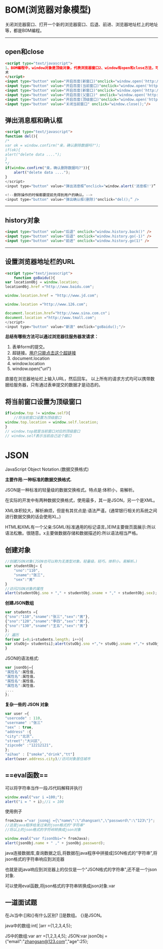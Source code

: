 # BOM(浏览器对象模型)

关闭浏览器窗口、打开一个新的浏览器窗口、后退、前进、浏览器地址栏上的地址等，都是B0M编程。

---



## open和close

```html
<script type="text/javascript">
1、BOM编程中，window对象是顶级对象，代表浏览器窗口2、window有open和close方法，可以开启窗口和关闭窗口
术
</script>
<input type="button" value="开启百度(新窗口)"onclick="window.open('http://ww.baidu.com');" />
<input type="button" value="开启百度(当前窗口)"onclick="window.open('http://www.baidu.com',' self');" />
<input type="button" value="开启百度(新窗口)"onclick="window.open('http://www.baidu.com',' blank');"/>
<input type="button" value="开启百度(父窗口)" onclick="window.open('http://www.baidu.com','_parent');"/>
<input type="button" value="开启百度(顶级窗口)"onclick="window.open('http://www.baidu.com',，'top');"/>
<input type="button" value="关闭当前窗口" onclick="window.close();"/>
```

## 弹出消息框和确认框

```html
<script type="text/javascript">
function del(){
/*
var ok = window.confirm("亲，确认删除数据吗?");
if(ok){
alert("delete data ....");
}
*/
if(window.confirm("亲，确认删除数据吗?")){
    alert("delete data ....");
}
</script>
<input type="button" value="弹出消息框”onclick="window.alert('消息框!')” />

<!--删除操作的时候都要提前先得到用户的确认。-->
<input type="button" value="弹出确认框(删除)"onclick="del();” />
```

---

## history对象

```html
<input type="button" value="后退" onclick="window.history.back()" />
<input type="button" value="后退" onclick="window.history.go(-1)" />
<input type="button" value="前进" onclick="window.history.go(1)" />
```

---

## 设置浏览器地址栏的URL

```html
<script type="text/javascript">
    function goBaidu(){
var locationObj = window.location;
location0bj.href ="http://www.baidu.com";

window.location.href = "http://www.jd.com";

window.location ="http://www.126.com";

document.location.href="http://www.sina.com.cn"；
document.location ="http://www.tmall.com";
</script>
<input type="button" value="新浪" onclick="goBaidu();"/>
```

**总结有哪些方法可以通过浏览器往服务器发请求：**

1. 表单form的提交。
2. 超链接。<a href="http://localhost:8088/oa/save?username=zhangsan&password=123">用户只能点击这个超链接</a>
3. document.location
4. window.location
5. window.open("url")

直接在浏览器地址栏上输入URL，然后回车。
以上所有的请求方式均可以携带数据给服务器，只有通过表单提交的数据才是动态的。

## 将当前窗口设置为顶级窗口

```javascript
if(window.top != window.self){
    //将当前窗口设置为顶级窗口
window.top.location = window.self.location;
}
// window.top就是当前窗口对应的顶级窗口
// window.self表示当前自己这个窗口
```

# JSON

JavaScript Object Notation.(数据交换格式)

**主要作用:一种标准的数据交换格式.**

JSON是一种标准的轻量级的数据交换格式。特点是:体积小，易解析。

在实际的开发中有两种数据交换格式，使用最多，其一是JSON，另一个是XML。

XML体积较大，解析麻烦，但是有其优点是:语法严谨。(通常银行相关的系统之间进行数据交换的话会使用XL。)

HTML和XML有一个父亲:SGML(标准通用的标记语言。)EIM主要做页面展示:所以语法松散。很随意。x主要做数据存储和数据描述的:所以语法相当严格。

## 创建对象

```javascript
//创建JSON对象(JSON也可以称为无类型对象。轻量级，轻巧。体积小。易解析。)
var studentObj= {
    "sno":"110",
    "sname":"张三",
	"sex":"男"
}
//访问JSON对象的属性
alert(studentObj.sno + "," + studentObj.sname + "," + studentObj.sex);
```

**创建JSON数组**

```javascript
var students ={
{"sno":"110","sname":"张三","sex":"男"},
{"sno":"120","sname":"李四","sex":"男"},
{"sno":"130","sname":"王五","sex":"男"}
};
// 遍历
for(var i=0;i<students.length; i++){
var stuObj= studentsi];alert(stuObj.sno +","+ stu0bj.sname +","+ stuObj.sex);
}
```

JSON的语法格式:

```javascript
var jsonObj={
"属性名":属性值,
"属性名":属性值，
"属性名":属性值，
"属性名":属性值，
....
};
```

**复杂一些的 JSON 对象**

```javascript
var user ={
"usercode" : 110,
"username" :"张三"
"sex" : true,
"address" :{
"city":"北京”，
"street":"大兴区",
"zipcode" :"12212121",
};
"aihao" : ["smoke","drink","tt"]
alert(user.address.city)//访问对象居住城市
```

## ==eval函数==

可以将字符串当作一段JS代码解释并执行

```javascript
window.eval("var i =100;");
alert("i = " + i);//i = 100
```

使用例子

```javascript
fromJava ="var jsonqj ={\"name\":\"zhangsan\",\"password\":\"123\"}";
//这是java程序给发过来的json格式的"字符串"
//将以上的json格式的字符岭转换成json对象

window.eval("var fisonObi="+ fromJava);
alert(jsonObj.name + " ," + jsonObj.password);
```

java连接数据库,查询数据之后,将数据在java程序中拼接成]S0N格式的“字符串”,将json格式的字符串响应到浏览器

也就是说java响应到浏览器上的仅仅是一个"JSON格式的字符串",还不是一个json对象.

可以使用eval函数,将json格式的字符串转换成json对象.var 

## 一道面试题

在Js当中:[]和{}有什么区别?
[]是数组。
{}是JSON。

java中的数组:int[ ]arr ={1,2,3,4,5};

JS中的数组:var arr =[1,2,3,4,5];
JSON:var jsonObj = {"email":"zhangsan@123.com","age":25};